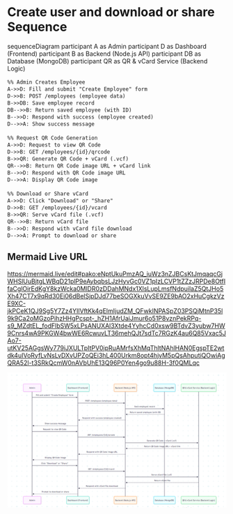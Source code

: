 # Create user and download or share Sequence

sequenceDiagram
    participant A as Admin
    participant D as Dashboard (Frontend)
    participant B as Backend (Node.js API)
    participant DB as Database (MongoDB)
    participant QR as QR & vCard Service (Backend Logic)

    %% Admin Creates Employee
    A->>D: Fill and submit "Create Employee" form
    D->>B: POST /employees (employee data)
    B->>DB: Save employee record
    DB-->>B: Return saved employee (with ID)
    B-->>D: Respond with success (employee created)
    D-->>A: Show success message

    %% Request QR Code Generation
    A->>D: Request to view QR Code
    D->>B: GET /employees/{id}/qrcode
    B->>QR: Generate QR Code + vCard (.vcf)
    QR-->>B: Return QR Code image URL + vCard link
    B-->>D: Respond with QR Code image URL
    D-->>A: Display QR Code image

    %% Download or Share vCard
    A->>D: Click "Download" or "Share"
    D->>B: GET /employees/{id}/vcard
    B->>QR: Serve vCard file (.vcf)
    QR-->>B: Return vCard file
    B-->>D: Respond with vCard file download
    D-->>A: Prompt to download or share

## Mermaid Live URL

https://mermaid.live/edit#pako:eNptUkuPmzAQ_iuWz3nZJBCsKtJmqaqcGjWHSlUuBjtgLWBqD21plP9eAybqbsLJzHyvGc0VZ1pIzLCVP1tZZzJRPDe8OtfIfaCglOirEdKgY8kzWcka0MlDR0zDDahMNdx1XlsLupLmsfNdpuilaZ5QtJHo5Xh47CT7x9qRd30Ei06dBelSjpDJd77beSOGXkuVvSE9ZE9bAO2xHuCgkzVzE9XC-jkPCeK1QJ9Sg5Y7Zz4YIlVftKk4qElmIjudZM_QFwkINPASpZ03PSQjMtnP35l9k9Ca2oMGzoPihzHHgPcspt-_hZH1AfrUaiJmur6o51P8vznPekRPq-s9_MZdtEL_fodFlbSW5xLPsANUXAl3Xtde4YyhcCd0xsw9BTdvZ3yubw7HW9Cnrs4wA9PKGW4bwWE6RcwuvLT36mehQJt7sdTc7RGzK4au6Q85Vxac5JAo7-utKV25AGgsWy779iJXULTpItPV0ipRuAMrfsXhMqThltNAhlHAN0EgspTE2wtdk4uIVoRyfLvNsLvDXvUPZoQEi3hL400Urkm8opt4hjvM5pQsAhputiQOwiAgQRA52l-t3SRkQcmW0nAVbUhE13Q96P0Yen4go9u88H-3f0QMLqc

![Sequence Diagram](../assets/sequence-diagram-1.png)
